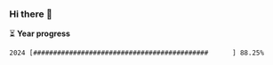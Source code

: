 ### Hi there :wave:

:hourglass_flowing_sand: **Year progress**

```txt
2024 [############################################      ] 88.25%
```
